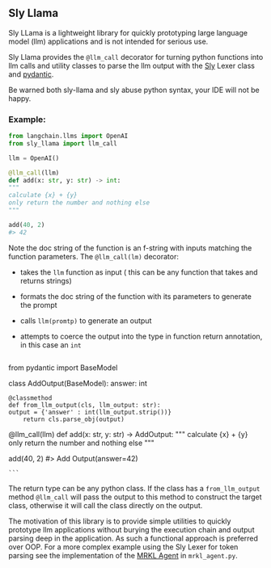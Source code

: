 ## Sly Llama


Sly LLama is a lightweight library for quickly prototyping large language model (llm) applications and is not intended for serious use.

Sly Llama provides the `@llm_call` decorator for turning python functions into
llm calls and utility classes to parse the llm output with the
[Sly](https://sly.readthedocs.io/en/latest/sly.html#introduction) Lexer class
and [pydantic](https://docs.pydantic.dev/latest/).

Be warned both sly-llama and sly abuse python syntax, your IDE will not be happy.


### Example:

```python
from langchain.llms import OpenAI
from sly_llama import llm_call

llm = OpenAI()

@llm_call(llm)
def add(x: str, y: str) -> int:
"""
calculate {x} + {y}
only return the number and nothing else
"""

add(40, 2)
#> 42

```

Note the doc string of the function is an f-string with inputs matching the function parameters.
The `@llm_call(lm)` decorator:

- takes the `llm` function as input ( this can be any function that takes and returns strings)
- formats the doc string of the function with its parameters to generate the prompt
- calls `llm(promtp)` to generate an output
- attempts to coerce the output into the type in function return annotation, in this case an `int`

    ```python


from pydantic import BaseModel

class AddOutput(BaseModel):
    answer: int

    @classmethod
    def from_llm_output(cls, llm_output: str):
    output = {'answer' : int(llm_output.strip())}
        return cls.parse_obj(output)


@llm_call(llm)
def add(x: str, y: str) -> AddOutput:
"""
calculate {x} + {y}
only return the number and nothing else
"""

add(40, 2)
#> Add Output(answer=42)

    ```
The return type can be any python class. If the class has a `from_llm_output` method `@llm_call` will
pass the output to this method to construct the target class, otherwise it will call the class directly on the output.

The motivation of this library is to provide simple utilities to quickly prototype llm applications without burying the execution chain and output parsing deep in the application. As such a functional approach is preferred over OOP.
For a more complex example using the Sly Lexer for token parsing see the implementation of the [MRKL Agent](https://arxiv.org/abs/2205.00445) in `mrkl_agent.py`.






